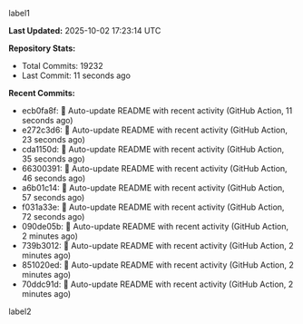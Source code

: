 
label1 
<!-- ACTIVITY_START -->
**Last Updated:** 2025-10-02 17:23:14 UTC

**Repository Stats:**
- Total Commits: 19232
- Last Commit: 11 seconds ago

**Recent Commits:**
- ecb0fa8f: 🤖 Auto-update README with recent activity (GitHub Action, 11 seconds ago)
- e272c3d6: 🤖 Auto-update README with recent activity (GitHub Action, 23 seconds ago)
- cda1150d: 🤖 Auto-update README with recent activity (GitHub Action, 35 seconds ago)
- 66300391: 🤖 Auto-update README with recent activity (GitHub Action, 46 seconds ago)
- a6b01c14: 🤖 Auto-update README with recent activity (GitHub Action, 57 seconds ago)
- f031a33e: 🤖 Auto-update README with recent activity (GitHub Action, 72 seconds ago)
- 090de05b: 🤖 Auto-update README with recent activity (GitHub Action, 2 minutes ago)
- 739b3012: 🤖 Auto-update README with recent activity (GitHub Action, 2 minutes ago)
- 851020ed: 🤖 Auto-update README with recent activity (GitHub Action, 2 minutes ago)
- 70ddc91d: 🤖 Auto-update README with recent activity (GitHub Action, 2 minutes ago)
<!-- ACTIVITY_END -->

label2
